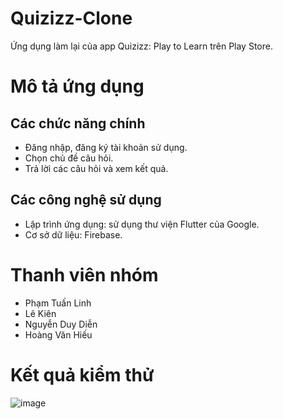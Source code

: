 # Quizizz-Clone
Ứng dụng làm lại của app Quizizz: Play to Learn trên Play Store.
# Mô tả ứng dụng
## Các chức năng chính
- Đăng nhập, đăng ký tài khoản sử dụng.
- Chọn chủ đề câu hỏi.
- Trả lời các câu hỏi và xem kết quả.
## Các công nghệ sử dụng
- Lập trình ứng dụng: sử dụng thư viện Flutter của Google.
- Cơ sở dữ liệu: Firebase.
# Thanh viên nhóm
+ Phạm Tuấn Linh
+ Lê Kiên
+ Nguyễn Duy Diễn
+ Hoàng Văn Hiếu
# Kết quả kiểm thử
![image](https://user-images.githubusercontent.com/39037356/114823756-24328500-9dee-11eb-8895-7aff24e00f3c.png)

